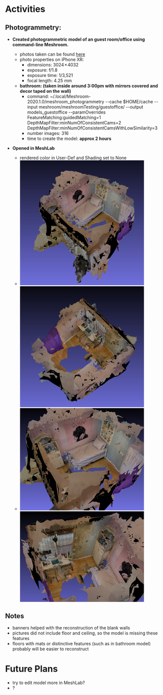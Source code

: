 # Activities

## Photogrammetry:

- **Created photogrammetric model of an guest room/office using command-line Meshroom.**
  - photos taken can be found [here](https://github.com/evelynhasama/meshroomTesting)
  - photo properties on iPhone XR:
    -  dimensions: 3024 × 4032 
    -  exposure: f/1.8
    -  exposure time: 1/3,521
    -  focal length: 4.25 mm
  - **bathroom: (taken inside around 3:00pm with mirrors covered and decor taped on the wall)**
    -  command: ~/.local/Meshroom-2020.1.0/meshroom_photogrammetry --cache $HOME/cache --input meshroom/meshroomTesting/guestoffice/ --output models_guestoffice --paramOverrides FeatureMatching:guidedMatching=1 DepthMapFilter:minNumOfConsistentCams=2 DepthMapFilter:minNumOfConsistentCamsWithLowSimilarity=3
    -  number images: 316
    -  time to create the model: **approx 2 hours**
  
- **Opened in MeshLab** 
    - rendered color in User-Def and Shading set to None   
    - <img src="https://github.com/evelynhasama/CSResearch/blob/master/Spring2021-Reports/2021-04-27/guestoffice1.png" width=400> <img src="https://github.com/evelynhasama/CSResearch/blob/master/Spring2021-Reports/2021-04-27/guestoffice3.png" width=400>
    - <img src="https://github.com/evelynhasama/CSResearch/blob/master/Spring2021-Reports/2021-04-27/guestoffice5.png" width=400> <img src="https://github.com/evelynhasama/CSResearch/blob/master/Spring2021-Reports/2021-04-27/guestoffice6.png" width=400>
    
## Notes
  - banners helped with the reconstruction of the blank walls
  - pictures did not include floor and ceiling, so the model is missing these features
  - floors with mats or distinctive features (such as in bathroom model) probably will be easier to reconstruct

# Future Plans
  - try to edit model more in MeshLab?
  - ?
